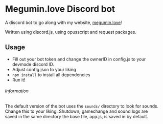 # Megumin.love Discord bot
A discord bot to go along with my website, [megumin.love](https://megumin.love)!

Written using discord.js, using opusscript and request packages.

## Usage
- Fill out your bot token and change the ownerID in config.js to your devmode discord ID.
- Adjust config.json to your liking
- ``npm install`` to install all dependencies
- Run it!

###### Information
The default version of the bot uses the ``sounds/`` directory to look for sounds.
Change this to your liking.
Shutdown, gamechange and sound logs are saved in the same directory the base file, app.js, is saved in by default.
